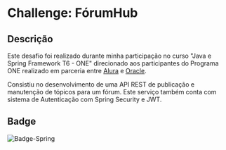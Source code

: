 # Challenge: FórumHub

## Descrição

Este desafio foi realizado durante minha participação no curso "Java e Spring Framework T6 - ONE" direcionado aos participantes do Programa ONE realizado em parceria entre [Alura](https://www.alura.com.br) e [Oracle](https://www.oracle.com/br/education/oracle-next-education/).

Consistiu no desenvolvimento de uma API REST de publicação e manutenção de tópicos para um fórum. Este serviço também conta com sistema de Autenticação com Spring Security e JWT.

## Badge

![Badge-Spring](https://github.com/user-attachments/assets/1acb81bf-f7da-459d-9e53-ad13dadeba3b)



